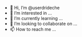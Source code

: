 
- 👋 Hi, I’m @userdrideche
- 👀 I’m interested in ...
- 🌱 I’m currently learning ...
- 💞️ I’m looking to collaborate on ...
- 📫 How to reach me ...

<!---
userdrideche/userdrideche is a ✨ special ✨ repository because its `README.md` (this file) appears on your GitHub profile.
You can click the Preview link to take a look at your changes.
--->
